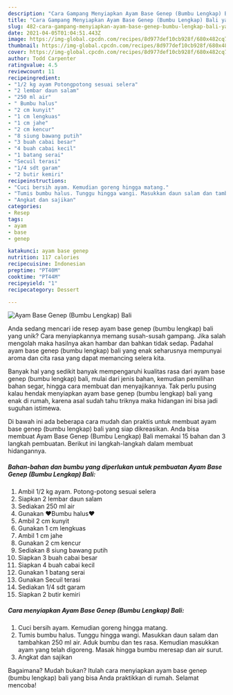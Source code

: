 ```yaml
---
description: "Cara Gampang Menyiapkan Ayam Base Genep (Bumbu Lengkap) Bali yang Lezat Sekali"
title: "Cara Gampang Menyiapkan Ayam Base Genep (Bumbu Lengkap) Bali yang Lezat Sekali"
slug: 482-cara-gampang-menyiapkan-ayam-base-genep-bumbu-lengkap-bali-yang-lezat-sekali
date: 2021-04-05T01:04:51.443Z
image: https://img-global.cpcdn.com/recipes/8d977def10cb928f/680x482cq70/ayam-base-genep-bumbu-lengkap-bali-foto-resep-utama.jpg
thumbnail: https://img-global.cpcdn.com/recipes/8d977def10cb928f/680x482cq70/ayam-base-genep-bumbu-lengkap-bali-foto-resep-utama.jpg
cover: https://img-global.cpcdn.com/recipes/8d977def10cb928f/680x482cq70/ayam-base-genep-bumbu-lengkap-bali-foto-resep-utama.jpg
author: Todd Carpenter
ratingvalue: 4.5
reviewcount: 11
recipeingredient:
- "1/2 kg ayam Potongpotong sesuai selera"
- "2 lembar daun salam"
- "250 ml air"
- " Bumbu halus"
- "2 cm kunyit"
- "1 cm lengkuas"
- "1 cm jahe"
- "2 cm kencur"
- "8 siung bawang putih"
- "3 buah cabai besar"
- "4 buah cabai kecil"
- "1 batang serai"
- "Secuil terasi"
- "1/4 sdt garam"
- "2 butir kemiri"
recipeinstructions:
- "Cuci bersih ayam. Kemudian goreng hingga matang."
- "Tumis bumbu halus. Tunggu hingga wangi. Masukkan daun salam dan tambahkan 250 ml air. Aduk bumbu dan tes rasa. Kemudian masukkan ayam yang telah digoreng. Masak hingga bumbu meresap dan air surut."
- "Angkat dan sajikan"
categories:
- Resep
tags:
- ayam
- base
- genep

katakunci: ayam base genep 
nutrition: 117 calories
recipecuisine: Indonesian
preptime: "PT40M"
cooktime: "PT44M"
recipeyield: "1"
recipecategory: Dessert

---
```



![Ayam Base Genep (Bumbu Lengkap) Bali](https://img-global.cpcdn.com/recipes/8d977def10cb928f/680x482cq70/ayam-base-genep-bumbu-lengkap-bali-foto-resep-utama.jpg)

Anda sedang mencari ide resep ayam base genep (bumbu lengkap) bali yang unik? Cara menyiapkannya memang susah-susah gampang. Jika salah mengolah maka hasilnya akan hambar dan bahkan tidak sedap. Padahal ayam base genep (bumbu lengkap) bali yang enak seharusnya mempunyai aroma dan cita rasa yang dapat memancing selera kita.

Banyak hal yang sedikit banyak mempengaruhi kualitas rasa dari ayam base genep (bumbu lengkap) bali, mulai dari jenis bahan, kemudian pemilihan bahan segar, hingga cara membuat dan menyajikannya. Tak perlu pusing kalau hendak menyiapkan ayam base genep (bumbu lengkap) bali yang enak di rumah, karena asal sudah tahu triknya maka hidangan ini bisa jadi suguhan istimewa.




Di bawah ini ada beberapa cara mudah dan praktis untuk membuat ayam base genep (bumbu lengkap) bali yang siap dikreasikan. Anda bisa membuat Ayam Base Genep (Bumbu Lengkap) Bali memakai 15 bahan dan 3 langkah pembuatan. Berikut ini langkah-langkah dalam membuat hidangannya.

<!--inarticleads1-->

##### Bahan-bahan dan bumbu yang diperlukan untuk pembuatan Ayam Base Genep (Bumbu Lengkap) Bali:

1. Ambil 1/2 kg ayam. Potong-potong sesuai selera
1. Siapkan 2 lembar daun salam
1. Sediakan 250 ml air
1. Gunakan  ❤Bumbu halus❤
1. Ambil 2 cm kunyit
1. Gunakan 1 cm lengkuas
1. Ambil 1 cm jahe
1. Gunakan 2 cm kencur
1. Sediakan 8 siung bawang putih
1. Siapkan 3 buah cabai besar
1. Siapkan 4 buah cabai kecil
1. Gunakan 1 batang serai
1. Gunakan Secuil terasi
1. Sediakan 1/4 sdt garam
1. Siapkan 2 butir kemiri




<!--inarticleads2-->

##### Cara menyiapkan Ayam Base Genep (Bumbu Lengkap) Bali:

1. Cuci bersih ayam. Kemudian goreng hingga matang.
1. Tumis bumbu halus. Tunggu hingga wangi. Masukkan daun salam dan tambahkan 250 ml air. Aduk bumbu dan tes rasa. Kemudian masukkan ayam yang telah digoreng. Masak hingga bumbu meresap dan air surut.
1. Angkat dan sajikan




Bagaimana? Mudah bukan? Itulah cara menyiapkan ayam base genep (bumbu lengkap) bali yang bisa Anda praktikkan di rumah. Selamat mencoba!
